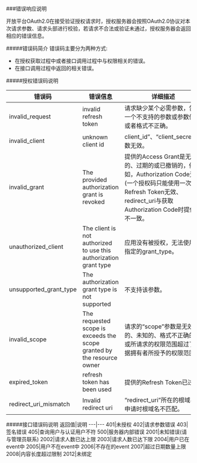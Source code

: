 ###错误响应说明

开放平台OAuth2.0在接受验证授权请求时，授权服务器会按照OAuth2.0协议对本次请求参数、请求头部进行校验，若请求不合法或验证未通过，授权服务器会返回相应的错误信息。

#####错误码简介
错误码主要分为两种方式:
*  在授权获取过程中或者接口调用过程中与权限相关的错误。
*  在接口调用过程中返回的相关错误。


#####授权错误码说明

错误码|错误信息|详细描述
---|---|---
invalid_request|invalid refresh token|请求缺少某个必需参数，包含一个不支持的参数或参数值，或者格式不正确。
invalid_client|unknown client id|client_id”、“client_secret”参数无效。
invalid_grant|The provided authorization grant is revoked|提供的Access Grant是无效的、过期的或已撤销的，例如，Authorization Code无效(一个授权码只能使用一次)、Refresh Token无效、redirect_uri与获取Authorization Code时提供的不一致。
unauthorized_client|The client is not authorized to use this authorization grant type|应用没有被授权，无法使用所指定的grant_type。
unsupported_grant_type|The authorization grant type is not supported|不支持该参数。
invalid_scope|The requested scope is exceeds the scope granted by the resource owner|请求的“scope”参数是无效的、未知的、格式不正确的、或所请求的权限范围超过了数据拥有者所授予的权限范围。
expired_token|refresh token has been used|提供的Refresh Token已过期
redirect_uri_mismatch|Invalid redirect uri|“redirect_uri”所在的根域与申请时根域名不匹配。

#####接口错误码说明
返回值|说明
---|---
401|未授权
402|请求参数错误
403|签名错误
405|查询用户与认证用户不符
500|服务器内部错误
2001|未知错误(请与管理员联系)
2002|请求人数已达上限
2003|请求人数已达下限
2004|用户已在event中
2005|用户不在event中
2006|不存在的event
2007|超过日期数量上限
2008|内容长度超过限制
2012|未绑定